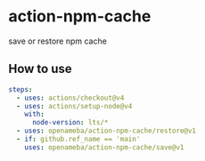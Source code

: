 # action-npm-cache

save or restore npm cache

## How to use

```yaml
steps:
  - uses: actions/checkout@v4
  - uses: actions/setup-node@v4
    with:
      node-version: lts/*
  - uses: openameba/action-npm-cache/restore@v1
  - if: github.ref_name == 'main'
    uses: openameba/action-npm-cache/save@v1
```
